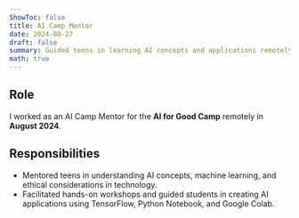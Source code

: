 ```yaml
---
ShowToc: false
title: AI Camp Mentor
date: 2024-08-27
draft: false
summary: Guided teens in learning AI concepts and applications remotely.
math: true
---
```


## Role
I worked as an AI Camp Mentor for the **AI for Good Camp** remotely in **August 2024**.

## Responsibilities
- Mentored teens in understanding AI concepts, machine learning, and ethical considerations in technology.  
- Facilitated hands-on workshops and guided students in creating AI applications using TensorFlow, Python Notebook, and Google Colab.
